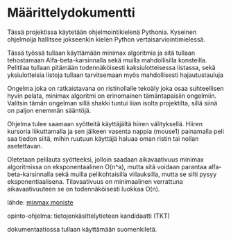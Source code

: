 # Määrittelydokumentti

Tässä projektissa käytetään ohjelmointikielenä Pythonia. Kyseinen ohjelmoija hallitsee jokseenkin kielen Python vertaisarviointimielessä.

Tässä työssä tullaan käyttämään minimax algoritmia ja sitä tullaan tehostamaan Alfa-beta-karsinnalla sekä muilla mahdollisilla konsteilla. 
Pelitilaa tullaan pitämään todennäköisesti kaksiulotteisessa listassa, sekä yksiulotteisia listoja tullaan tarvitsemaan myös mahdollisesti hajautustauluja

Ongelma joka on ratkaistavana on ristinollalle tekoäly joka osaa suhteellisen hyvin pelata, 
minimax algoritmi on erinomainen tämäntapaisiin ongelmiin. Valitsin tämän ongelman sillä shakki tuntui liian isolta projektilta, 
sillä siinä on paljon enemmän sääntöjä.

Ohjelma tulee saamaan syötteitä käyttäjältä hiiren välityksellä. 
Hiiren kursoria liikuttamalla ja sen jälkeen vasenta nappia (mouse1) painamalla peli saa tiedon siitä, 
mihin ruutuun käyttäjä haluaa oman ristin tai nollan asetettavan.

Oletetaan pelilauta syötteeksi, jolloin saadaan aikavaativuus minimax algoritmissa on eksponentaalinen O(n^a), 
mutta sitä voidaan parantaa alfa-beta-karsinnalla sekä muilla pelikohtaisilla viilauksilla, mutta se silti pysyy eksponentiaalisena. 
Tilavaativuus on minimaalinen verrattuna aikavaativuuteen se on todennäköisesti luokkaa O(n).

lähde: [minmax moniste](https://tiralabra.github.io/2023_p4/fi/aiheet/minimax.pdf)

opinto-ohjelma: tietojenkäsittelytieteen kandidaatti (TKT)

dokumentaatiossa tullaan käyttämään suomenkiletä.
